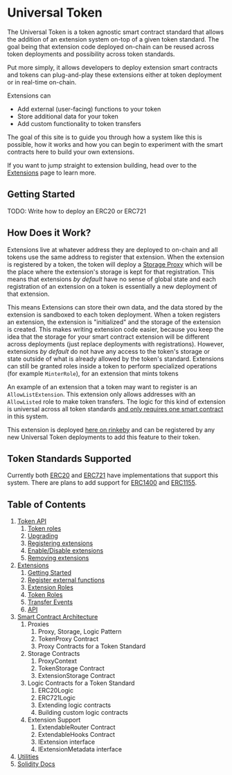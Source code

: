# Universal Token

The Universal Token is a token agnostic smart contract standard that allows the addition of an extension system on-top of a given token standard. The
goal being that extension code deployed on-chain can be reused across token deployments and possibility across token standards. 

Put more simply, it allows developers to deploy extension smart contracts and tokens can plug-and-play these extensions either at token deployment or 
in real-time on-chain. 

Extensions can 

* Add external (user-facing) functions to your token
* Store additional data for your token
* Add custom functionality to token transfers

The goal of this site is to guide you through how a system like this is possible, how it works and how you can begin to experiment with the smart contracts
here to build your own extensions. 

If you want to jump straight to extension building, head over to the [Extensions](../extensions.md) page to learn more.

## Getting Started

TODO: Write how to deploy an ERC20 or ERC721

## How Does it Work?

Extensions live at whatever address they are deployed to on-chain and all tokens use the same address to register that extension.
When the extension is registered by a token, the token will deploy a [Storage Proxy](https://github.com/ConsenSys/UniversalToken/blob/develop/contracts/extensions/ExtensionStorage.sol) which will be the place where the extension's storage is kept for that registration. This means that 
extensions *by default* have no sense of global state and each registration of an extension on a token is essentially a
new deployment of that extension.

This means Extensions can store their own data, and the data stored by the extension is sandboxed to each token deployment. When a 
token registers an extension, the extension is "initialized" and the storage of the extension is created. This makes writing extension
code easier, because you keep the idea that the storage for your smart contract extension will be different across deployments (just replace
deployments with registrations). However, extensions *by default* do not have any access to the token's storage or state outside of what is already 
allowed by the token's standard. Extensions can still be granted roles inside a token to perform specialized operations (for example `MinterRole`), 
for an extension that mints tokens

An example of an extension that a token may want to register is an `AllowListExtension`. This extension only allows addresses with an `AllowListed`
role to make token transfers. The logic for this kind of extension is universal across all token standards [and only requires one smart contract](https://github.com/ConsenSys/UniversalToken/blob/develop/contracts/extensions/allowblock/allow/AllowExtension.sol) in this system.

This extension is deployed [here on rinkeby](#) and can be registered by any new Universal Token deployments to add this feature to their token.

## Token Standards Supported

Currently both [ERC20](https://github.com/ConsenSys/UniversalToken/blob/develop/contracts/ERC20Extendable.sol) and [ERC721](https://github.com/ConsenSys/UniversalToken/blob/develop/contracts/tokens/ERC721/proxy/ERC721Proxy.sol) have implementations that support this system. There are plans to add support for [ERC1400](https://github.com/ethereum/eips/issues/1411) and [ERC1155](https://eips.ethereum.org/EIPS/eip-1155). 

## Table of Contents

1. [Token API](../tokens/index.md)
    1. [Token roles](../tokens/index.md#token-roles)
    2. [Upgrading](../tokens/index.md#upgrading)
    3. [Registering extensions](../tokens/index.md#registering-extensions)
    4. [Enable/Disable extensions](../tokens/index.md#enabledisable-extensions)
    5. [Removing extensions](../tokens/index.md#removing-extensions)
2. [Extensions](../extensions.md)
    1. [Getting Started](../extensions.md#getting-started)
    2. [Register external functions](../extensions.md#register-functions)
    3. [Extension Roles](../extensions.md#extension-roles)
    4. [Token Roles](../extensions.md#token-roles)
    5. [Transfer Events](../extensions.md#transfer-events)
    6. [API](../extensions.md#api)
3. [Smart Contract Architecture](../contracts/overview.md)
    1. Proxies 
        1. Proxy, Storage, Logic Pattern
        2. TokenProxy Contract
        3. Proxy Contracts for a Token Standard
    2. Storage Contracts
        1. ProxyContext
        2. TokenStorage Contract
        3. ExtensionStorage Contract
    3. Logic Contracts for a Token Standard
        1. ERC20Logic
        2. ERC721Logic
        3. Extending logic contracts
        3. Building custom logic contracts
    4. Extension Support
        1. ExtendableRouter Contract
        2. ExtendableHooks Contract
        3. IExtension interface
        4. IExtensionMetadata interface
4. [Utilities](../utilities/overview.md)
5. [Solidity Docs](../API/index.md)
    



